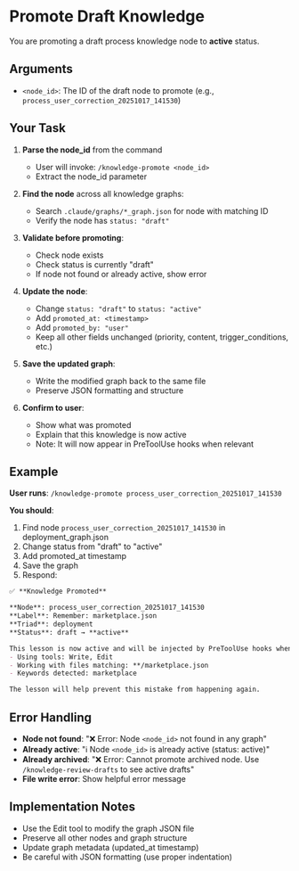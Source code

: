 # Promote Draft Knowledge

You are promoting a draft process knowledge node to **active** status.

## Arguments

- `<node_id>`: The ID of the draft node to promote (e.g., `process_user_correction_20251017_141530`)

## Your Task

1. **Parse the node_id** from the command
   - User will invoke: `/knowledge-promote <node_id>`
   - Extract the node_id parameter

2. **Find the node** across all knowledge graphs:
   - Search `.claude/graphs/*_graph.json` for node with matching ID
   - Verify the node has `status: "draft"`

3. **Validate before promoting**:
   - Check node exists
   - Check status is currently "draft"
   - If node not found or already active, show error

4. **Update the node**:
   - Change `status: "draft"` to `status: "active"`
   - Add `promoted_at: <timestamp>`
   - Add `promoted_by: "user"`
   - Keep all other fields unchanged (priority, content, trigger_conditions, etc.)

5. **Save the updated graph**:
   - Write the modified graph back to the same file
   - Preserve JSON formatting and structure

6. **Confirm to user**:
   - Show what was promoted
   - Explain that this knowledge is now active
   - Note: It will now appear in PreToolUse hooks when relevant

## Example

**User runs**: `/knowledge-promote process_user_correction_20251017_141530`

**You should**:
1. Find node `process_user_correction_20251017_141530` in deployment_graph.json
2. Change status from "draft" to "active"
3. Add promoted_at timestamp
4. Save the graph
5. Respond:

```markdown
✅ **Knowledge Promoted**

**Node**: process_user_correction_20251017_141530
**Label**: Remember: marketplace.json
**Triad**: deployment
**Status**: draft → **active**

This lesson is now active and will be injected by PreToolUse hooks when:
- Using tools: Write, Edit
- Working with files matching: **/marketplace.json
- Keywords detected: marketplace

The lesson will help prevent this mistake from happening again.
```

## Error Handling

- **Node not found**: "❌ Error: Node `<node_id>` not found in any graph"
- **Already active**: "ℹ️  Node `<node_id>` is already active (status: active)"
- **Already archived**: "❌ Error: Cannot promote archived node. Use `/knowledge-review-drafts` to see active drafts"
- **File write error**: Show helpful error message

## Implementation Notes

- Use the Edit tool to modify the graph JSON file
- Preserve all other nodes and graph structure
- Update graph metadata (updated_at timestamp)
- Be careful with JSON formatting (use proper indentation)
